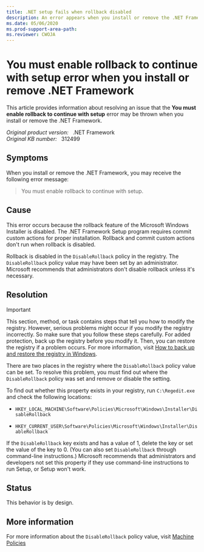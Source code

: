```yaml
---
title: .NET setup fails when rollback disabled
description: An error appears when you install or remove the .NET Framework.
ms.date: 05/06/2020
ms.prod-support-area-path: 
ms.reviewer: CWOJA  
---
```

# You must enable rollback to continue with setup error when you install or remove .NET Framework

This article provides information about resolving an issue that the **You must enable rollback to continue with setup** error may be thrown when you install or remove the .NET Framework.

_Original product version:_ &nbsp; .NET Framework  
_Original KB number:_ &nbsp; 312499

## Symptoms

When you install or remove the .NET Framework, you may receive the following error message:

> You must enable rollback to continue with setup.

## Cause

This error occurs because the rollback feature of the Microsoft Windows Installer is disabled. The .NET Framework Setup program requires commit custom actions for proper installation. Rollback and commit custom actions don't run when rollback is disabled.

Rollback is disabled in the `DisableRollback` policy in the registry. The `DisableRollback` policy value may have been set by an administrator. Microsoft recommends that administrators don't disable rollback unless it's necessary.

## Resolution

> [!IMPORTANT]
> This section, method, or task contains steps that tell you how to modify the registry. However, serious problems might occur if you modify the registry incorrectly. So make sure that you follow these steps carefully. For added protection, back up the registry before you modify it. Then, you can restore the registry if a problem occurs. For more information, visit [How to back up and restore the registry in Windows](https://support.microsoft.com/help/322756).

There are two places in the registry where the `DisableRollback` policy value can be set. To resolve this problem, you must find out where the `DisableRollback` policy was set and remove or disable the setting.

To find out whether this property exists in your registry, run `C:\Regedit.exe` and check the following locations:

- `HKEY_LOCAL_MACHINE\Software\Policies\Microsoft\Windows\Installer\DisableRollback`

- `HKEY_CURRENT_USER\Software\Policies\Microsoft\Windows\Installer\DisableRollback`

If the `DisableRollback` key exists and has a value of 1, delete the key or set the value of the key to 0. (You can also set `DisableRollback` through command-line instructions.) Microsoft recommends that administrators and developers not set this property if they use command-line instructions to run Setup, or Setup won't work.

## Status

This behavior is by design.

## More information

For more information about the `DisableRollback` policy value, visit [Machine Policies](/windows/win32/msi/machine-policies)

